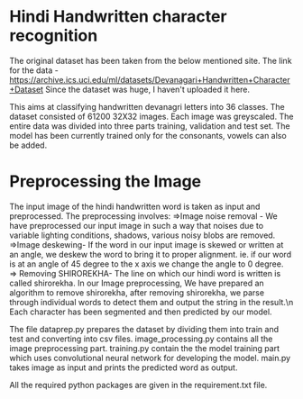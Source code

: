 # Hindi Handwritten character recognition

The original dataset has been taken from the below mentioned site.
The link for the data - https://archive.ics.uci.edu/ml/datasets/Devanagari+Handwritten+Character+Dataset
Since the dataset was huge, I haven't uploaded it here.

This aims at classifying handwritten devanagri letters into 36 classes.
The dataset consisted of 61200 32X32 images. Each image was greyscaled. The entire data was divided into three parts training, validation and test set.
The model has been currently trained only for the consonants, vowels can also be added.

# Preprocessing the Image

The input image of the hindi handwritten word is taken as input and preprocessed.
The preprocessing involves:
 =>Image noise removal - We have preprocessed our input image in such a way that noises due to variable lighting conditions, shadows, various noisy blobs are removed.
 =>Image deskewing- If the word in our input image is skewed or written at an angle, we deskew the word to bring it to proper alignment. ie. if our word is at an angle of 45 degree to the x axis we change the angle to 0 degree.<br>
 => Removing SHIROREKHA- The line on which our hindi word is written is called shirorekha. In our Image preprocessing, We have prepared an algorithm to remove shirorekha, after removing shirorekha, we parse through individual words to detect them and output the string in the result.\n
Each character has been segmented and then predicted by our model.

The file dataprep.py prepares the dataset by dividing them into train and test and converting into csv files.
image_processing.py contains all the image preprocessing part.
training.py contain the the model training part which uses convolutional neural network for developing the model.
main.py takes image as input and prints the predicted word as output.

All the required python packages are given in the requirement.txt file.

